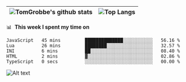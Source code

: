 |![TomGrobbe's github stats](https://github-readme-stats.vercel.app/api?username=egerdnc&count_private=true&show_icons=true&theme=dracula&disable_animations=true&include_all_commits=true)|![Top Langs](https://github-readme-stats.vercel.app/api/top-langs/?username=egerdnc&theme=dracula&langs_count=10&layout=compact)|
|:-:|:-:|

📊 &nbsp;**This week I spent my time on**
<!--START_SECTION:waka-->

```text
JavaScript   45 mins         ██████████████░░░░░░░░░░░   56.16 %
Lua          26 mins         ████████░░░░░░░░░░░░░░░░░   32.57 %
INI          6 mins          ██░░░░░░░░░░░░░░░░░░░░░░░   08.40 %
HTML         2 mins          ▓░░░░░░░░░░░░░░░░░░░░░░░░   02.86 %
TypeScript   0 secs          ░░░░░░░░░░░░░░░░░░░░░░░░░   00.00 %
```

<!--END_SECTION:waka-->
![Alt text](https://spotify-recently-played-readme.vercel.app/api?user=i4a9i8pn8x8vvskq8v52yhckr)
<br>
<br>